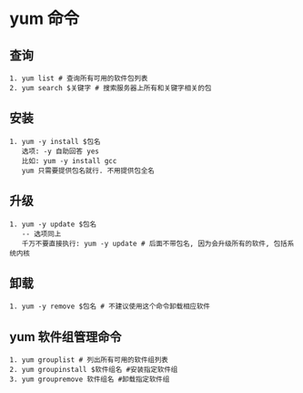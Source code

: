# yum 命令
## 查询
    1. yum list # 查询所有可用的软件包列表
    2. yum search $关键字 # 搜索服务器上所有和关键字相关的包
## 安装
    1. yum -y install $包名
       选项: -y 自助回答 yes
       比如: yum -y install gcc
       yum 只需要提供包名就行. 不用提供包全名
## 升级
    1. yum -y update $包名
       -- 选项同上 
       千万不要直接执行: yum -y update # 后面不带包名, 因为会升级所有的软件, 包括系统内核
## 卸载
    1. yum -y remove $包名 # 不建议使用这个命令卸载相应软件

## yum 软件组管理命令
    1. yum grouplist # 列出所有可用的软件组列表
    2. yum groupinstall $软件组名 #安装指定软件组 
    3. yum groupremove 软件组名 #卸载指定软件组